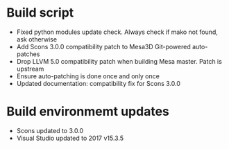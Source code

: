 # Build script
- Fixed python modules update check. Always check if mako not found, ask otherwise
- Add Scons 3.0.0 compatibility patch to Mesa3D Git-powered auto-patches
- Drop LLVM 5.0 compatibility patch when building Mesa master. Patch is upstream
- Ensure auto-patching is done once and only once
- Updated documentation: compatibility fix for Scons 3.0.0

# Build environmemt updates
- Scons updated to 3.0.0
- Visual Studio updated to 2017 v15.3.5